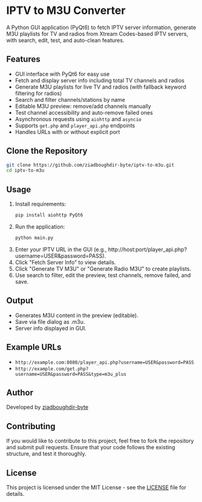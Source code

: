 # IPTV to M3U Converter

A Python GUI application (PyQt6) to fetch IPTV server information, generate M3U playlists for TV and radios from Xtream Codes-based IPTV servers, with search, edit, test, and auto-clean features.

## Features
- GUI interface with PyQt6 for easy use
- Fetch and display server info including total TV channels and radios
- Generate M3U playlists for live TV and radios (with fallback keyword filtering for radios)
- Search and filter channels/stations by name
- Editable M3U preview: remove/add channels manually
- Test channel accessibility and auto-remove failed ones
- Asynchronous requests using `aiohttp` and `asyncio`
- Supports `get.php` and `player_api.php` endpoints
- Handles URLs with or without explicit port

## Clone the Repository

```bash
git clone https://github.com/ziadboughdir-byte/iptv-to-m3u.git
cd iptv-to-m3u
```

## Usage
1. Install requirements:
   ```bash
   pip install aiohttp PyQt6
   ```
2. Run the application:
   ```bash
   python main.py
   ```
3. Enter your IPTV URL in the GUI (e.g., http://host:port/player_api.php?username=USER&password=PASS).
4. Click "Fetch Server Info" to view details.
5. Click "Generate TV M3U" or "Generate Radio M3U" to create playlists.
6. Use search to filter, edit the preview, test channels, remove failed, and save.

## Output
- Generates M3U content in the preview (editable).
- Save via file dialog as .m3u.
- Server info displayed in GUI.

## Example URLs
- `http://example.com:8080/player_api.php?username=USER&password=PASS`
- `http://example.com/get.php?username=USER&password=PASS&type=m3u_plus`

## Author

Developed by [ziadboughdir-byte](https://github.com/ziadboughdir-byte)

## Contributing

If you would like to contribute to this project, feel free to fork the repository and submit pull requests. Ensure that your code follows the existing structure, and test it thoroughly.

## License

This project is licensed under the MIT License - see the [LICENSE](LICENSE) file for details.
